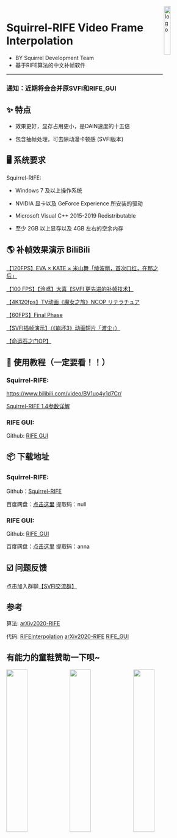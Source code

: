 <img width="18%" src="https://images.gitee.com/uploads/images/2021/0327/232901_6a116ba0_8684016.png" alt="logo" align="right">

# Squirrel-RIFE Video Frame Interpolation
 - BY Squirrel Development Team
 - 基于RIFE算法的中文补帧软件

----

### 通知：近期将会合并原SVFI和RIFE_GUI

## ✨ 特点

- 效果更好，显存占用更小，是DAIN速度的十五倍

- 包含抽帧处理，可去除动漫卡顿感 (SVFI版本)

## 🖥 系统要求

Squirrel-RIFE:

- Windows 7 及以上操作系统

- NVIDIA 显卡以及 GeForce Experience 所安装的驱动

- Microsoft Visual C++ 2015-2019 Redistributable

- 至少 2GB 以上显存以及 4GB 左右的空余内存


## 🌎 补帧效果演示 BiliBili

[【120FPS】EVA × KATE × 米山舞「绫波丽，首次口红，在那之后」](https://www.bilibili.com/video/BV1yz4y1m7iF)

[【100 FPS】【泠鸢】大喜【SVFI 更先进的补帧技术】](https://www.bilibili.com/video/BV1up4y1h7Jr)

[【4K120fps】TV动画《魔女之旅》NCOP リテラチュア](https://www.bilibili.com/video/BV1sr4y1P7Wg?from=search&seid=17356442119935352422)

[【60FPS】Final Phase](https://www.bilibili.com/video/BV1gK4y1Q7d9?from=search&seid=9891874569533059429)

[【SVFI插帧演示】（《崩坏3》动画短片「渡尘」）](https://www.bilibili.com/video/BV1fX4y1P7s3)

[【命运石之门OP】](https://www.bilibili.com/video/BV1zo4y197SA?from=search&seid=9891874569533059429)

## 📜 使用教程（一定要看！！）

### Squirrel-RIFE:

https://www.bilibili.com/video/BV1uo4y1d7Cr/ 

[Squirrel-RIFE 1.4参数详解](https://github.com/YiWeiHuang-stack/Squirrel-RIFE/blob/main/1.5%E5%8F%82%E6%95%B0%E8%AF%A6%E8%A7%A3.md)

### RIFE GUI: 
Github: [RIFE GUI](https://github.com/Justin62628/RIFE_GUI)


## 📦️ 下载地址

### Squirrel-RIFE:

Github：[Squirrel-RIFE](https://github.com/YiWeiHuang-stack/Squirrel-Video-Frame-Interpolation/releases/latest)

百度网盘：[点击这里](https://pan.baidu.com/s/1WDndjRemR2Hku6eeElCK8Q) 提取码：null 

### RIFE GUI:

Github: [RIFE_GUI](https://github.com/Justin62628/RIFE_GUI)

百度网盘：[点击这里](https://pan.baidu.com/s/1XTMwHEhN5CMKJWBOkfUopA) 提取码：anna 

## ☑️ 问题反馈

点击加入群聊[【SVFI交流群】](https://jq.qq.com/?_wv=1027&k=BKQQ75b9)

## 参考

算法: [arXiv2020-RIFE](https://github.com/hzwer/arXiv2020-RIFE)

代码: [RIFEInterpolation](https://github.com/YiWeiHuang-stack/RIFEInterpolation)   [arXiv2020-RIFE](https://github.com/hzwer/arXiv2020-RIFE)   [RIFE_GUI](https://github.com/Justin62628/RIFE_GUI)

## 有能力的童鞋赞助一下呗~ 
<img src="https://images.gitee.com/uploads/images/2021/0209/224545_829e9da8_8684016.png" width="33%"><img src="https://images.gitee.com/uploads/images/2021/0209/224532_50e45c52_8684016.jpeg" width="33%"><img src="https://images.gitee.com/uploads/images/2021/0209/225247_3301beaa_8684016.png" width="33%">
